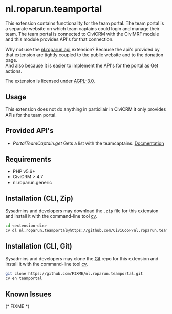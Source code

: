 # nl.roparun.teamportal

This extension contains functionality for the team portal. 
The team portal is a separate website on which team captains could login and manage their team.
The team portal is connected to CiviCRM with the CiviMRF module and this module provides API's for that 
connection.  

Why not use the [nl.roparun.api](https://github.com/CiviCooP/nl.roparun.api) extension? 
Because the api's provided by that extension are tightly coupled to the public website and to the donation page.  
And also because it is easier to implement the API's for the portal as Get actions.

The extension is licensed under [AGPL-3.0](LICENSE.txt).

## Usage

This extension does not do anything in particilair in CiviCRM it only provides APIs for the team portal.

## Provided API's

* _PortalTeamCaptain.get_ Gets a list with the teamcaptains. [Docmentation](docs/api/TeamPortalCaptains.md)

## Requirements

* PHP v5.6+
* CiviCRM > 4.7
* nl.roparun.generic

## Installation (CLI, Zip)

Sysadmins and developers may download the `.zip` file for this extension and
install it with the command-line tool [cv](https://github.com/civicrm/cv).

```bash
cd <extension-dir>
cv dl nl.roparun.teamportal@https://github.com/CiviCooP/nl.roparun.teamportal/archive/master.zip
```

## Installation (CLI, Git)

Sysadmins and developers may clone the [Git](https://en.wikipedia.org/wiki/Git) repo for this extension and
install it with the command-line tool [cv](https://github.com/civicrm/cv).

```bash
git clone https://github.com/FIXME/nl.roparun.teamportal.git
cv en teamportal
```

## Known Issues

(* FIXME *)
